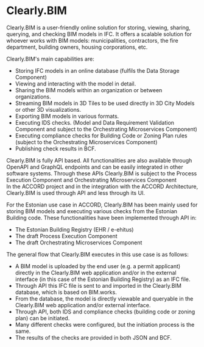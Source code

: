 # Clearly.BIM

Clearly.BIM is a user-friendly online solution for storing, viewing, sharing, querying, and checking BIM models in IFC. It offers a scalable solution for whoever works with BIM models: municipalities, contractors, the fire department, building owners, housing corporations, etc.  

Clearly.BIM's main capabilities are: 
- Storing IFC models in an online database (fulfils the Data Storage Component) 
- Viewing and interacting with the model in detail.  
- Sharing the BIM models within an organization or between organizations. 
- Streaming BIM models in 3D Tiles to be used directly in 3D City Models or other 3D visualizations. 
- Exporting BIM models in various formats. 
- Executing IDS checks. (Model and Data Requirement Validation Component and subject to the Orchestrating Microservices Component) 
- Executing compliance checks for Building Code or Zoning Plan rules (subject to the Orchestrating Microservices Component) 
- Publishing check results in BCF. 

Clearly.BIM is fully API based. All functionalities are also available through OpenAPI and GraphQL endpoints and can be easily integrated in other software systems. Through these APIs Clearly.BIM is subject to the Process Execution Component and Orchestrating Microservices Component  
In the ACCORD project and in the integration with the ACCORD Architecture, Clearly.BIM is used through API and less through its UI.  

For the Estonian use case in ACCORD, Clearly.BIM has been mainly used for storing BIM models and executing various checks from the Estonian Building code. These functionalities have been implemented through API in: 
- The Estonian Building Registry (EHR / e-ehitus) 
- The draft Process Execution Component 
- The draft Orchestrating Microservices Component  

The general flow that Clearly.BIM executes in this use case is as follows: 
- A BIM model is uploaded by the end user (e.g. a permit applicant) directly in the Clearly.BIM web application and/or in the external interface (in this case of the Estonian Building Registry) as an IFC file. 
- Through API this IFC file is sent to and imported in the Clearly.BIM database, which is based on BIM.works.  
- From the database, the model is directly viewable and queryable in the Clearly.BIM web application and/or external interface. 
- Through API, both IDS and compliance checks (building code or zoning plan) can be initiated. 
- Many different checks were configured, but the initiation process is the same. 
- The results of the checks are provided in both JSON and BCF.  
